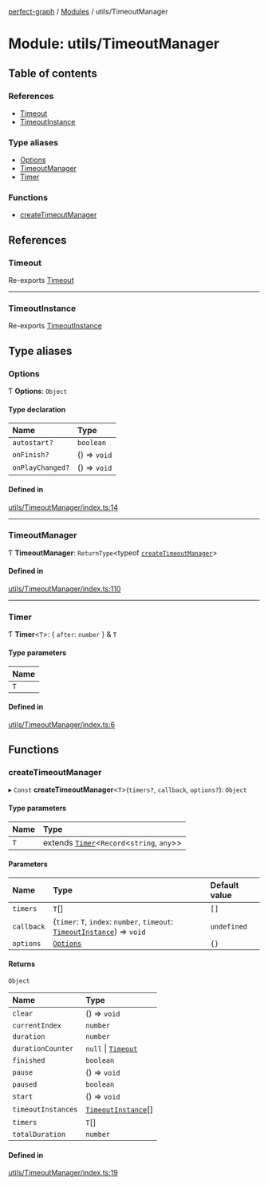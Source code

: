 [perfect-graph](../README.md) / [Modules](../modules.md) / utils/TimeoutManager

# Module: utils/TimeoutManager

## Table of contents

### References

- [Timeout](utils_TimeoutManager.md#timeout)
- [TimeoutInstance](utils_TimeoutManager.md#timeoutinstance)

### Type aliases

- [Options](utils_TimeoutManager.md#options)
- [TimeoutManager](utils_TimeoutManager.md#timeoutmanager)
- [Timer](utils_TimeoutManager.md#timer)

### Functions

- [createTimeoutManager](utils_TimeoutManager.md#createtimeoutmanager)

## References

### Timeout

Re-exports [Timeout](../classes/utils_TimeoutManager_smart_timer.Timeout.md)

___

### TimeoutInstance

Re-exports [TimeoutInstance](../interfaces/utils_TimeoutManager_smart_timer.TimeoutInstance.md)

## Type aliases

### Options

Ƭ **Options**: `Object`

#### Type declaration

| Name | Type |
| :------ | :------ |
| `autostart?` | `boolean` |
| `onFinish?` | () => `void` |
| `onPlayChanged?` | () => `void` |

#### Defined in

[utils/TimeoutManager/index.ts:14](https://github.com/MaastrichtU-IDS/perfect-graph/blob/15648b3/src/utils/TimeoutManager/index.ts#L14)

___

### TimeoutManager

Ƭ **TimeoutManager**: `ReturnType`<typeof [`createTimeoutManager`](utils_TimeoutManager.md#createtimeoutmanager)\>

#### Defined in

[utils/TimeoutManager/index.ts:110](https://github.com/MaastrichtU-IDS/perfect-graph/blob/15648b3/src/utils/TimeoutManager/index.ts#L110)

___

### Timer

Ƭ **Timer**<`T`\>: { `after`: `number`  } & `T`

#### Type parameters

| Name |
| :------ |
| `T` |

#### Defined in

[utils/TimeoutManager/index.ts:6](https://github.com/MaastrichtU-IDS/perfect-graph/blob/15648b3/src/utils/TimeoutManager/index.ts#L6)

## Functions

### createTimeoutManager

▸ `Const` **createTimeoutManager**<`T`\>(`timers?`, `callback`, `options?`): `Object`

#### Type parameters

| Name | Type |
| :------ | :------ |
| `T` | extends [`Timer`](utils_TimeoutManager.md#timer)<`Record`<`string`, `any`\>\> |

#### Parameters

| Name | Type | Default value |
| :------ | :------ | :------ |
| `timers` | `T`[] | `[]` |
| `callback` | (`timer`: `T`, `index`: `number`, `timeout`: [`TimeoutInstance`](../interfaces/utils_TimeoutManager_smart_timer.TimeoutInstance.md)) => `void` | `undefined` |
| `options` | [`Options`](utils_TimeoutManager.md#options) | `{}` |

#### Returns

`Object`

| Name | Type |
| :------ | :------ |
| `clear` | () => `void` |
| `currentIndex` | `number` |
| `duration` | `number` |
| `durationCounter` | ``null`` \| [`Timeout`](../classes/utils_TimeoutManager_smart_timer.Timeout.md) |
| `finished` | `boolean` |
| `pause` | () => `void` |
| `paused` | `boolean` |
| `start` | () => `void` |
| `timeoutInstances` | [`TimeoutInstance`](../interfaces/utils_TimeoutManager_smart_timer.TimeoutInstance.md)[] |
| `timers` | `T`[] |
| `totalDuration` | `number` |

#### Defined in

[utils/TimeoutManager/index.ts:19](https://github.com/MaastrichtU-IDS/perfect-graph/blob/15648b3/src/utils/TimeoutManager/index.ts#L19)

